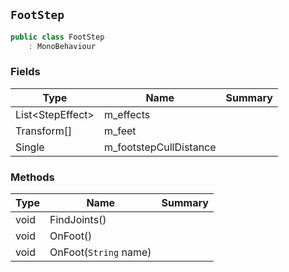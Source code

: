 ## `FootStep`

```csharp
public class FootStep
    : MonoBehaviour

```

### Fields

| Type | Name | Summary | 
| --- | --- | --- | 
| List&lt;StepEffect&gt; | m_effects |  | 
| Transform[] | m_feet |  | 
| Single | m_footstepCullDistance |  | 


### Methods

| Type | Name | Summary | 
| --- | --- | --- | 
| void | FindJoints() |  | 
| void | OnFoot() |  | 
| void | OnFoot(`String` name) |  | 


